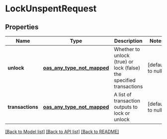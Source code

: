 # LockUnspentRequest
## Properties

| Name | Type | Description | Notes |
|------------ | ------------- | ------------- | -------------|
| **unlock** | [**oas_any_type_not_mapped**](.md) | Whether to unlock (true) or lock (false) the specified transactions | [default to null] |
| **transactions** | [**oas_any_type_not_mapped**](.md) | A list of transaction outputs to lock or unlock | [default to null] |

[[Back to Model list]](../README.md#documentation-for-models) [[Back to API list]](../README.md#documentation-for-api-endpoints) [[Back to README]](../README.md)

